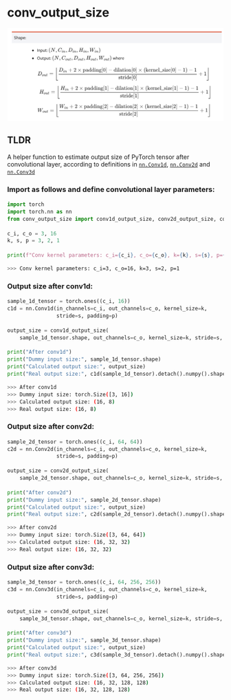 # conv_output_size
![logo](conv_output_size.png)

## TLDR
A helper function to estimate output size of PyTorch tensor after convolutional layer, according to definitions in [`nn.Conv1d`](https://pytorch.org/docs/stable/generated/torch.nn.Conv1d.html), [`nn.Conv2d`](https://pytorch.org/docs/stable/generated/torch.nn.Conv2d.html) and [`nn.Conv3d`](https://pytorch.org/docs/stable/generated/torch.nn.Conv3d.html)
### Import as follows and define convolutional layer parameters:
```python
import torch
import torch.nn as nn
from conv_output_size import conv1d_output_size, conv2d_output_size, conv3d_output_size

c_i, c_o = 3, 16
k, s, p = 3, 2, 1

print(f"Conv kernel parameters: c_i={c_i}, c_o={c_o}, k={k}, s={s}, p={p}")
```
```bash
>>> Conv kernel parameters: c_i=3, c_o=16, k=3, s=2, p=1
```

### Output size after conv1d:


```python
sample_1d_tensor = torch.ones((c_i, 16))
c1d = nn.Conv1d(in_channels=c_i, out_channels=c_o, kernel_size=k,
                stride=s, padding=p)

output_size = conv1d_output_size(
    sample_1d_tensor.shape, out_channels=c_o, kernel_size=k, stride=s, padding=p)

print("After conv1d")
print("Dummy input size:", sample_1d_tensor.shape)
print("Calculated output size:", output_size)
print("Real output size:", c1d(sample_1d_tensor).detach().numpy().shape")
```
```bash
>>> After conv1d
>>> Dummy input size: torch.Size([3, 16])
>>> Calculated output size: (16, 8)
>>> Real output size: (16, 8)
```

### Output size after conv2d:
```python
sample_2d_tensor = torch.ones((c_i, 64, 64))
c2d = nn.Conv2d(in_channels=c_i, out_channels=c_o, kernel_size=k,
                stride=s, padding=p)

output_size = conv2d_output_size(
    sample_2d_tensor.shape, out_channels=c_o, kernel_size=k, stride=s, padding=p)

print("After conv2d")
print("Dummy input size:", sample_2d_tensor.shape)
print("Calculated output size:", output_size)
print("Real output size:", c2d(sample_2d_tensor).detach().numpy().shape")
```
```bash
>>> After conv2d
>>> Dummy input size: torch.Size([3, 64, 64])
>>> Calculated output size: (16, 32, 32)
>>> Real output size: (16, 32, 32)
```


### Output size after conv3d:
```python
sample_3d_tensor = torch.ones((c_i, 64, 256, 256))
c3d = nn.Conv3d(in_channels=c_i, out_channels=c_o, kernel_size=k,
                stride=s, padding=p)

output_size = conv3d_output_size(
    sample_3d_tensor.shape, out_channels=c_o, kernel_size=k, stride=s, padding=p)

print("After conv3d")
print("Dummy input size:", sample_3d_tensor.shape)
print("Calculated output size:", output_size)
print("Real output size:", c3d(sample_3d_tensor).detach().numpy().shape")
```
```bash
>>> After conv3d
>>> Dummy input size: torch.Size([3, 64, 256, 256])
>>> Calculated output size: (16, 32, 128, 128)
>>> Real output size: (16, 32, 128, 128)
```
